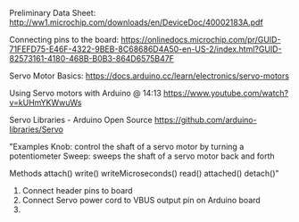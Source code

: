 Preliminary Data Sheet:
http://ww1.microchip.com/downloads/en/DeviceDoc/40002183A.pdf

Connecting pins to the board:
https://onlinedocs.microchip.com/pr/GUID-71FEFD75-E46F-4322-9BEB-8C68686D4A50-en-US-2/index.html?GUID-82573161-4180-468B-B0B3-864D6575B47F

Servo Motor Basics:
https://docs.arduino.cc/learn/electronics/servo-motors

Using Servo motors with Arduino @ 14:13
https://www.youtube.com/watch?v=kUHmYKWwuWs

Servo Libraries - Arduino Open Source
https://github.com/arduino-libraries/Servo

"Examples
Knob: control the shaft of a servo motor by turning a potentiometer
Sweep: sweeps the shaft of a servo motor back and forth

Methods
attach()
write()
writeMicroseconds()
read()
attached()
detach()"

1. Connect header pins to board
2. Connect Servo power cord to VBUS output pin on Arduino board
3.
